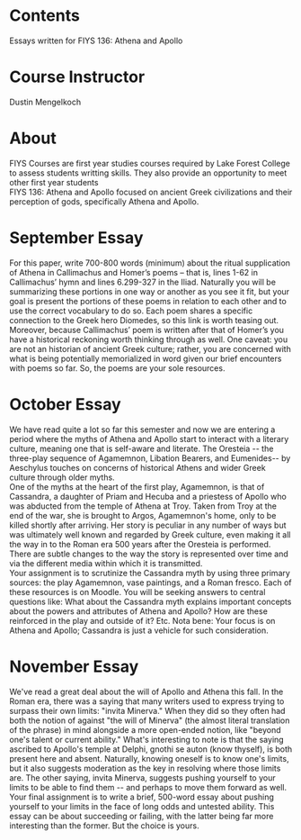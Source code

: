 # Contents 
Essays written for FIYS 136: Athena and Apollo 

# Course Instructor
Dustin Mengelkoch

# About 
FIYS Courses are first year studies courses required by Lake Forest College to assess students writting skills. They also provide an opportunity to meet other first year students <br> 
FIYS 136: Athena and Apollo focused on ancient Greek civilizations and their perception of gods, specifically Athena and Apollo. 

# September Essay 
For this paper, write 700-800 words (minimum) about the ritual supplication of Athena in Callimachus and Homer’s poems – that is, lines 1-62 in Callimachus’ hymn and lines 6.299-327 in the Iliad. Naturally you will be summarizing these portions in one way or another as you see it fit, but your goal is present the portions of these poems in relation to each other and to use the correct vocabulary to do so. Each poem shares a specific connection to the Greek hero Diomedes, so this link is worth teasing out. Moreover, because Callimachus’ poem is written after that of Homer’s you have a historical reckoning worth thinking through as well. One caveat: you are not an historian of ancient Greek culture; rather, you are concerned with what is being potentially memorialized in word given our brief encounters with poems so far. So, the poems are your sole resources.

# October Essay 
We have read quite a lot so far this semester and now we are entering a period where the myths of Athena and Apollo start to interact with a literary culture, meaning one that is self-aware and literate. The Oresteia -- the three-play sequence of Agamemnon, Libation Bearers, and Eumenides-- by Aeschylus touches on concerns of historical Athens and wider Greek culture through older myths.
<br>
One of the myths at the heart of the first play, Agamemnon, is that of Cassandra, a daughter of Priam and Hecuba and a priestess of Apollo who was abducted from the temple of Athena at Troy. Taken from Troy at the end of the war, she is brought to Argos, Agamemnon's home, only to be killed shortly after arriving. Her story is peculiar in any number of ways but was ultimately well known and regarded by Greek culture, even making it all the way in to the Roman era 500 years after the Oresteia is performed. There are subtle changes to the way the story is represented over time and via the different media within which it is transmitted.
<br>
Your assignment is to scrutinize the Cassandra myth by using three primary sources: the play Agamemnon, vase paintings, and a Roman fresco. Each of these resources is on Moodle. You will be seeking answers to central questions like: What about the Cassandra myth explains important concepts about the powers and attributes of Athena and Apollo? How are these reinforced in the play and outside of it? Etc. Nota bene: Your focus is on Athena and Apollo; Cassandra is just a vehicle for such consideration.

# November Essay
We've read a great deal about the will of Apollo and Athena this fall. In the Roman era, there was a saying that many writers used to express trying to surpass their own limits: "invita Minerva." When they did so they often had both the notion of against "the will of Minerva" (the almost literal translation of the phrase) in mind alongside a more open-ended notion, like "beyond one's talent or current ability." What's interesting to note is that the saying ascribed to Apollo's temple at Delphi, gnothi se auton (know thyself), is both present here and absent. Naturally, knowing oneself is to know one's limits, but it also suggests moderation as the key in resolving where those limits are. The other saying, invita Minerva, suggests pushing yourself to your limits to be able to find them -- and perhaps to move them forward as well.
<br>
Your final assignment is to write a brief, 500-word essay about pushing yourself to your limits in the face of long odds and untested ability. This essay can be about succeeding or failing, with the latter being far more interesting than the former. But the choice is yours.

